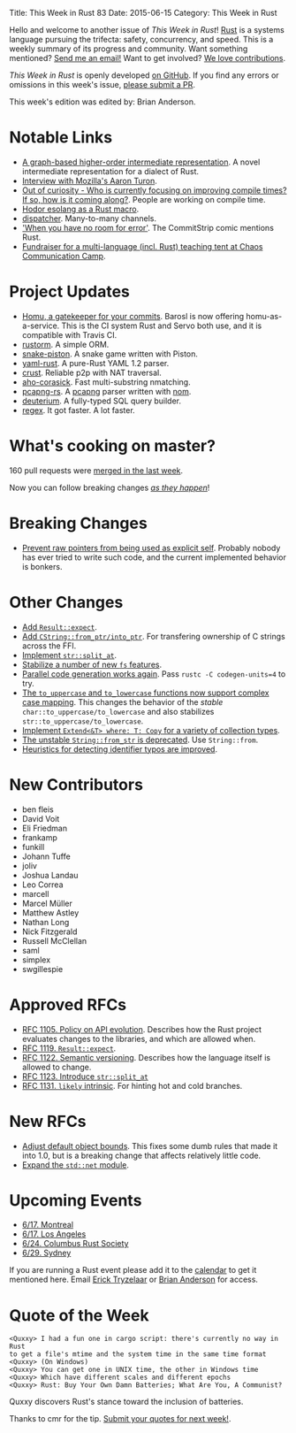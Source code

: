 Title: This Week in Rust 83
Date: 2015-06-15
Category: This Week in Rust

Hello and welcome to another issue of *This Week in Rust*!
[Rust](http://rust-lang.org) is a systems language pursuing the trifecta:
safety, concurrency, and speed. This is a weekly summary of its progress and
community. Want something mentioned? [Send me an
email!](mailto:corey@octayn.net?subject=This%20Week%20in%20Rust%20Suggestion)
Want to get involved? [We love
contributions](https://github.com/rust-lang/rust/wiki/Note-guide-for-new-contributors).

*This Week in Rust* is openly developed [on GitHub](https://github.com/cmr/this-week-in-rust).
If you find any errors or omissions in this week's issue, [please submit a PR](https://github.com/cmr/this-week-in-rust/pulls).

This week's edition was edited by: Brian Anderson.

# Notable Links

* [A graph-based higher-order intermediate representation](http://compilers.cs.uni-saarland.de/papers/lkh15_cgo.pdf). A novel intermediate representation for a dialect of Rust.
* [Interview with Mozilla's Aaron Turon](http://www.pl-enthusiast.net/2015/06/09/interview-with-mozillas-aaron-turon/).
* [Out of curiosity - Who is currently focusing on improving compile times? If so, how is it coming along?](http://www.reddit.com/r/rust/comments/39f21l/out_of_curiosity_who_is_currently_focusing_on/). People are working on compile time.
* [Hodor esolang as a Rust macro](http://www.reddit.com/r/rust/comments/39wvrm/hodor_esolang_as_a_rust_macro/).
* [dispatcher](https://github.com/timonv/rdispatcher). Many-to-many channels.
* ['When you have no room for error'](http://www.commitstrip.com/en/2015/06/15/when-you-have-no-room-for-error/). The CommitStrip comic mentions Rust.
* [Fundraiser for a multi-language (incl. Rust) teaching tent at Chaos Communication Camp](https://www.betterplace.org/en/projects/30076-an-assembly-on-chaos-communication-camp-providing-free-teaching).

# Project Updates

* [Homu, a gatekeeper for your commits](http://homu.io/). Barosl is now offering homu-as-a-service. This is the CI system Rust and Servo both use, and it is compatible with Travis CI.
* [rustorm](http://www.reddit.com/r/rust/comments/395hwl/ivancerasrustorm_a_simple_orm_for_rust/). A simple ORM.
* [snake-piston](http://www.reddit.com/r/rust/comments/398azz/snake_game_in_rust_using_piston/). A snake game written with Piston.
* [yaml-rust](http://chyh1990.github.io/yaml-rust/). A pure-Rust YAML 1.2 parser.
* [crust](http://www.reddit.com/r/rust/comments/39elgj/crust_reliable_p2p_network_connections_in_rust/). Reliable p2p with NAT traversal.
* [aho-corasick](https://github.com/BurntSushi/aho-corasick). Fast multi-substring nmatching.
* [pcapng-rs](https://github.com/richo/pcapng-rs). A [pcapng](https://github.com/pcapng/pcapng) parser written with [nom](https://github.com/Geal/nom).
* [deuterium](https://github.com/deuterium-orm/deuterium). A fully-typed SQL query builder.
* [regex](https://github.com/rust-lang/regex/pull/91). It got faster. A lot faster.

# What's cooking on master?

160 pull requests were [merged in the last week][merged].

[merged]: https://github.com/issues?q=is%3Apr+org%3Arust-lang+is%3Amerged+merged%3A2015-06-07..2015-06-15

Now you can follow breaking changes *[as they happen][BitRust2]*!

[BitRust2]: http://killercup.github.io/bitrust/

# Breaking Changes

* [Prevent raw pointers from being used as explicit
  self](https://github.com/rust-lang/rust/pull/26225). Probably nobody
  has ever tried to write such code, and the current implemented
  behavior is bonkers.

# Other Changes

* [Add `Result::expect`](https://github.com/rust-lang/rust/pull/25359/files).
* [Add
  `CString::from_ptr/into_ptr`](https://github.com/rust-lang/rust/pull/25777). For
  transfering ownership of C strings across the FFI.
* [Implement `str::split_at`](https://github.com/rust-lang/rust/pull/25839).
* [Stabilize a number of new `fs` features](https://github.com/rust-lang/rust/pull/25844).
* [Parallel code generation works
  again](https://github.com/rust-lang/rust/pull/26018). Pass `rustc -C
  codegen-units=4` to try.
* [The `to_uppercase` and `to_lowercase` functions now support complex
  case mapping](https://github.com/rust-lang/rust/pull/26039). This
  changes the behavior of the *stable*
  `char::to_uppercase/to_lowercase` and also stabilizes
  `str::to_uppercase/to_lowercase`.
* [Implement `Extend<&T> where: T: Copy` for a variety of collection
  types](https://github.com/rust-lang/rust/pull/25989).
* [The unstable `String::from_str` is
  deprecated](https://github.com/rust-lang/rust/pull/26077). Use
  `String::from`.
* [Heuristics for detecting identifier typos are improved](https://github.com/rust-lang/rust/pull/26087).

# New Contributors

* ben fleis
* David Voit
* Eli Friedman
* frankamp
* funkill
* Johann Tuffe
* joliv
* Joshua Landau
* Leo Correa
* marcell
* Marcel Müller
* Matthew Astley
* Nathan Long
* Nick Fitzgerald
* Russell McClellan
* saml
* simplex
* swgillespie

# Approved RFCs

* [RFC 1105. Policy on API
  evolution](https://github.com/rust-lang/rfcs/blob/master/text/1105-api-evolution.md). Describes
  how the Rust project evaluates changes to the libraries, and which are allowed when.
* [RFC 1119. `Result::expect`](https://github.com/rust-lang/rfcs/pull/1119).
* [RFC 1122. Semantic
  versioning](https://github.com/rust-lang/rfcs/blob/master/text/1122-language-semver.md). Describes
  how the language itself is allowed to change.
* [RFC 1123. Introduce `str::split_at`](https://github.com/rust-lang/rfcs/blob/master/text/1123-str-split-at.md)
* [RFC 1131. `likely` intrinsic](https://github.com/rust-lang/rfcs/blob/master/text/1131-likely-intrinsic.md). For hinting hot and cold branches.

# New RFCs

* [Adjust default object
bounds](https://github.com/rust-lang/rfcs/pull/1156). This fixes some
dumb rules that made it into 1.0, but is a breaking change that
affects relatively little code.
* [Expand the `std::net` module](https://github.com/rust-lang/rfcs/pull/1158).

# Upcoming Events

* [6/17. Montreal](http://www.meetup.com/Montreal-Rust-Language-Meetup/events/223045701/)
* [6/17. Los Angeles](http://www.meetup.com/Rust-Los-Angeles/events/222656434/)
* [6/24. Columbus Rust Society](http://www.meetup.com/columbus-rs/)
* [6/29. Sydney](http://www.meetup.com/Rust-Sydney/events/222811456/)

If you are running a Rust event please add it to the [calendar] to get
it mentioned here. Email [Erick Tryzelaar][erickt] or [Brian
Anderson][brson] for access.

[calendar]: https://www.google.com/calendar/embed?src=apd9vmbc22egenmtu5l6c5jbfc%40group.calendar.google.com
[erickt]: mailto:erick.tryzelaar@gmail.com
[brson]: mailto:banderson@mozilla.com

# Quote of the Week

```text
<Quxxy> I had a fun one in cargo script: there's currently no way in Rust
to get a file's mtime and the system time in the same time format
<Quxxy> (On Windows)
<Quxxy> You can get one in UNIX time, the other in Windows time
<Quxxy> Which have different scales and different epochs
<Quxxy> Rust: Buy Your Own Damn Batteries; What Are You, A Communist?
```

Quxxy discovers Rust's stance toward the inclusion of batteries.

Thanks to cmr for the tip. [Submit your quotes for next week!][submit].

[submit]: http://users.rust-lang.org/t/twir-quote-of-the-week/328
